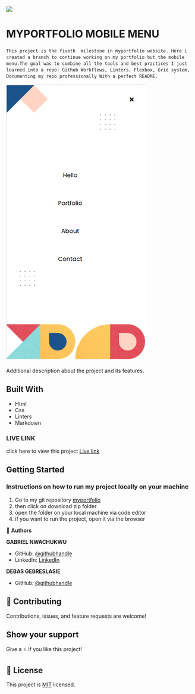 ![](https://img.shields.io/badge/Microverse-blueviolet)

# MYPORTFOLIO MOBILE MENU

`This project is the fiveth  milestone in myportfolio website. Here i created a branch to continue working on my portfolio but the mobile menu.The goal was to combine all the tools and best practices I just learned into a repo: Github Workflows, Linters, Flexbox, Grid system, Documenting my repo professionally With a perfect README.`

![screenshot](images/mobile-menu.png)

Additional description about the project and its features.

## Built With

- Html
- Css
- Linters
- Markdown

### LIVE LINK
 click here to view this project [Live link](https://gabrielcoder247.github.io/)


## Getting Started
### Instructions on how to run my project locally on your machine
1. Go  to my git repository [myportfolio](https://github.com/gabrielcoder247/myportfolio-2/tree/milestone-2)
2. then click on download zip folder
3. open the folder on your local machine via code editor
4. if you want to run the project, open it via the browser



👤 **Authors**

**GABRIEL NWACHUKWU**

- GitHub: [@githubhandle](https://github.com/gabrielcoder247)
- LinkedIn: [LinkedIn](https://www.linkedin.com/in/gabriel-nwachukwu-209613173/)

**DEBAS GEBRESLASIE**
- GitHub: [@githubhandle](https://github.com/Debas-31)




## 🤝 Contributing

Contributions, issues, and feature requests are welcome!


## Show your support

Give a ⭐️ if you like this project!


## 📝 License

This project is [MIT](./MIT.md) licensed.
